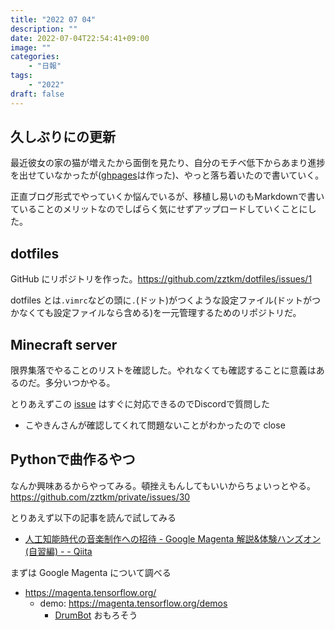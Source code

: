```yaml
---
title: "2022 07 04"
description: ""
date: 2022-07-04T22:54:41+09:00
image: ""
categories:
    - "日報"
tags:
    - "2022"
draft: false
---
```



## 久しぶりにの更新

最近彼女の家の猫が増えたから面倒を見たり、自分のモチベ低下からあまり進捗を出せていなかったが([ghpages](https://github.com/zztkm/ghpages)は作った)、やっと落ち着いたので書いていく。

正直ブログ形式でやっていくか悩んでいるが、移植し易いのもMarkdownで書いていることのメリットなのでしばらく気にせずアップロードしていくことにした。

## dotfiles

GitHub にリポジトリを作った。https://github.com/zztkm/dotfiles/issues/1

dotfiles とは`.vimrc`などの頭に`.`(ドット)がつくような設定ファイル(ドットがつかなくても設定ファイルなら含める)を一元管理するためのリポジトリだ。

## Minecraft server

限界集落でやることのリストを確認した。やれなくても確認することに意義はあるのだ。多分いつかやる。

とりあえずこの [issue](https://github.com/pistachiostudio/genkai-mc-server/issues/3) はすぐに対応できるのでDiscordで質問した
- こやきんさんが確認してくれて問題ないことがわかったので close

## Pythonで曲作るやつ

なんか興味あるからやってみる。頓挫えもんしてもいいからちょいっとやる。https://github.com/zztkm/private/issues/30

とりあえず以下の記事を読んで試してみる
- [人工知能時代の音楽制作への招待 - Google Magenta 解説&体験ハンズオン (自習編) - - Qiita](https://qiita.com/icoxfog417/items/f198f2e030d861d7bbf4)

まずは Google Magenta について調べる
- https://magenta.tensorflow.org/
    - demo: https://magenta.tensorflow.org/demos
        - [DrumBot](https://drumbot.glitch.me/) おもろそう
